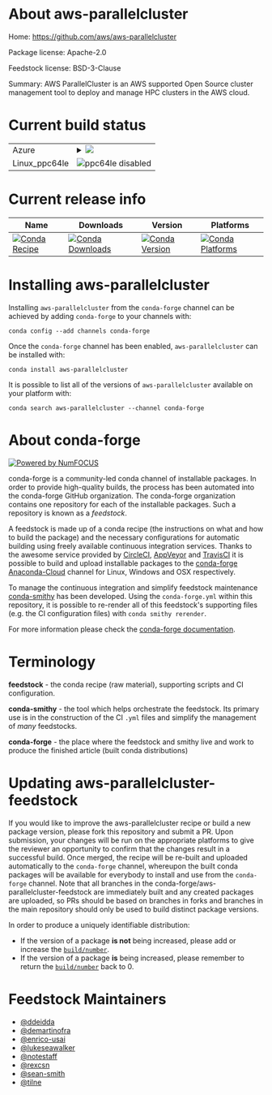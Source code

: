 About aws-parallelcluster
=========================

Home: https://github.com/aws/aws-parallelcluster

Package license: Apache-2.0

Feedstock license: BSD-3-Clause

Summary: AWS ParallelCluster is an AWS supported Open Source cluster management tool to deploy and manage HPC clusters in the AWS cloud.



Current build status
====================


<table>
    
  <tr>
    <td>Azure</td>
    <td>
      <details>
        <summary>
          <a href="https://dev.azure.com/conda-forge/feedstock-builds/_build/latest?definitionId=6876&branchName=master">
            <img src="https://dev.azure.com/conda-forge/feedstock-builds/_apis/build/status/aws-parallelcluster-feedstock?branchName=master">
          </a>
        </summary>
        <table>
          <thead><tr><th>Variant</th><th>Status</th></tr></thead>
          <tbody><tr>
              <td>linux_python3.6.____cpython</td>
              <td>
                <a href="https://dev.azure.com/conda-forge/feedstock-builds/_build/latest?definitionId=6876&branchName=master">
                  <img src="https://dev.azure.com/conda-forge/feedstock-builds/_apis/build/status/aws-parallelcluster-feedstock?branchName=master&jobName=linux&configuration=linux_python3.6.____cpython" alt="variant">
                </a>
              </td>
            </tr><tr>
              <td>linux_python3.7.____cpython</td>
              <td>
                <a href="https://dev.azure.com/conda-forge/feedstock-builds/_build/latest?definitionId=6876&branchName=master">
                  <img src="https://dev.azure.com/conda-forge/feedstock-builds/_apis/build/status/aws-parallelcluster-feedstock?branchName=master&jobName=linux&configuration=linux_python3.7.____cpython" alt="variant">
                </a>
              </td>
            </tr><tr>
              <td>linux_python3.8.____cpython</td>
              <td>
                <a href="https://dev.azure.com/conda-forge/feedstock-builds/_build/latest?definitionId=6876&branchName=master">
                  <img src="https://dev.azure.com/conda-forge/feedstock-builds/_apis/build/status/aws-parallelcluster-feedstock?branchName=master&jobName=linux&configuration=linux_python3.8.____cpython" alt="variant">
                </a>
              </td>
            </tr><tr>
              <td>osx_python3.6.____cpython</td>
              <td>
                <a href="https://dev.azure.com/conda-forge/feedstock-builds/_build/latest?definitionId=6876&branchName=master">
                  <img src="https://dev.azure.com/conda-forge/feedstock-builds/_apis/build/status/aws-parallelcluster-feedstock?branchName=master&jobName=osx&configuration=osx_python3.6.____cpython" alt="variant">
                </a>
              </td>
            </tr><tr>
              <td>osx_python3.7.____cpython</td>
              <td>
                <a href="https://dev.azure.com/conda-forge/feedstock-builds/_build/latest?definitionId=6876&branchName=master">
                  <img src="https://dev.azure.com/conda-forge/feedstock-builds/_apis/build/status/aws-parallelcluster-feedstock?branchName=master&jobName=osx&configuration=osx_python3.7.____cpython" alt="variant">
                </a>
              </td>
            </tr><tr>
              <td>osx_python3.8.____cpython</td>
              <td>
                <a href="https://dev.azure.com/conda-forge/feedstock-builds/_build/latest?definitionId=6876&branchName=master">
                  <img src="https://dev.azure.com/conda-forge/feedstock-builds/_apis/build/status/aws-parallelcluster-feedstock?branchName=master&jobName=osx&configuration=osx_python3.8.____cpython" alt="variant">
                </a>
              </td>
            </tr><tr>
              <td>win_python3.6.____cpython</td>
              <td>
                <a href="https://dev.azure.com/conda-forge/feedstock-builds/_build/latest?definitionId=6876&branchName=master">
                  <img src="https://dev.azure.com/conda-forge/feedstock-builds/_apis/build/status/aws-parallelcluster-feedstock?branchName=master&jobName=win&configuration=win_python3.6.____cpython" alt="variant">
                </a>
              </td>
            </tr><tr>
              <td>win_python3.7.____cpython</td>
              <td>
                <a href="https://dev.azure.com/conda-forge/feedstock-builds/_build/latest?definitionId=6876&branchName=master">
                  <img src="https://dev.azure.com/conda-forge/feedstock-builds/_apis/build/status/aws-parallelcluster-feedstock?branchName=master&jobName=win&configuration=win_python3.7.____cpython" alt="variant">
                </a>
              </td>
            </tr><tr>
              <td>win_python3.8.____cpython</td>
              <td>
                <a href="https://dev.azure.com/conda-forge/feedstock-builds/_build/latest?definitionId=6876&branchName=master">
                  <img src="https://dev.azure.com/conda-forge/feedstock-builds/_apis/build/status/aws-parallelcluster-feedstock?branchName=master&jobName=win&configuration=win_python3.8.____cpython" alt="variant">
                </a>
              </td>
            </tr>
          </tbody>
        </table>
      </details>
    </td>
  </tr>
  <tr>
    <td>Linux_ppc64le</td>
    <td>
      <img src="https://img.shields.io/badge/ppc64le-disabled-lightgrey.svg" alt="ppc64le disabled">
    </td>
  </tr>
</table>

Current release info
====================

| Name | Downloads | Version | Platforms |
| --- | --- | --- | --- |
| [![Conda Recipe](https://img.shields.io/badge/recipe-aws--parallelcluster-green.svg)](https://anaconda.org/conda-forge/aws-parallelcluster) | [![Conda Downloads](https://img.shields.io/conda/dn/conda-forge/aws-parallelcluster.svg)](https://anaconda.org/conda-forge/aws-parallelcluster) | [![Conda Version](https://img.shields.io/conda/vn/conda-forge/aws-parallelcluster.svg)](https://anaconda.org/conda-forge/aws-parallelcluster) | [![Conda Platforms](https://img.shields.io/conda/pn/conda-forge/aws-parallelcluster.svg)](https://anaconda.org/conda-forge/aws-parallelcluster) |

Installing aws-parallelcluster
==============================

Installing `aws-parallelcluster` from the `conda-forge` channel can be achieved by adding `conda-forge` to your channels with:

```
conda config --add channels conda-forge
```

Once the `conda-forge` channel has been enabled, `aws-parallelcluster` can be installed with:

```
conda install aws-parallelcluster
```

It is possible to list all of the versions of `aws-parallelcluster` available on your platform with:

```
conda search aws-parallelcluster --channel conda-forge
```


About conda-forge
=================

[![Powered by NumFOCUS](https://img.shields.io/badge/powered%20by-NumFOCUS-orange.svg?style=flat&colorA=E1523D&colorB=007D8A)](http://numfocus.org)

conda-forge is a community-led conda channel of installable packages.
In order to provide high-quality builds, the process has been automated into the
conda-forge GitHub organization. The conda-forge organization contains one repository
for each of the installable packages. Such a repository is known as a *feedstock*.

A feedstock is made up of a conda recipe (the instructions on what and how to build
the package) and the necessary configurations for automatic building using freely
available continuous integration services. Thanks to the awesome service provided by
[CircleCI](https://circleci.com/), [AppVeyor](https://www.appveyor.com/)
and [TravisCI](https://travis-ci.com/) it is possible to build and upload installable
packages to the [conda-forge](https://anaconda.org/conda-forge)
[Anaconda-Cloud](https://anaconda.org/) channel for Linux, Windows and OSX respectively.

To manage the continuous integration and simplify feedstock maintenance
[conda-smithy](https://github.com/conda-forge/conda-smithy) has been developed.
Using the ``conda-forge.yml`` within this repository, it is possible to re-render all of
this feedstock's supporting files (e.g. the CI configuration files) with ``conda smithy rerender``.

For more information please check the [conda-forge documentation](https://conda-forge.org/docs/).

Terminology
===========

**feedstock** - the conda recipe (raw material), supporting scripts and CI configuration.

**conda-smithy** - the tool which helps orchestrate the feedstock.
                   Its primary use is in the construction of the CI ``.yml`` files
                   and simplify the management of *many* feedstocks.

**conda-forge** - the place where the feedstock and smithy live and work to
                  produce the finished article (built conda distributions)


Updating aws-parallelcluster-feedstock
======================================

If you would like to improve the aws-parallelcluster recipe or build a new
package version, please fork this repository and submit a PR. Upon submission,
your changes will be run on the appropriate platforms to give the reviewer an
opportunity to confirm that the changes result in a successful build. Once
merged, the recipe will be re-built and uploaded automatically to the
`conda-forge` channel, whereupon the built conda packages will be available for
everybody to install and use from the `conda-forge` channel.
Note that all branches in the conda-forge/aws-parallelcluster-feedstock are
immediately built and any created packages are uploaded, so PRs should be based
on branches in forks and branches in the main repository should only be used to
build distinct package versions.

In order to produce a uniquely identifiable distribution:
 * If the version of a package **is not** being increased, please add or increase
   the [``build/number``](https://conda.io/docs/user-guide/tasks/build-packages/define-metadata.html#build-number-and-string).
 * If the version of a package **is** being increased, please remember to return
   the [``build/number``](https://conda.io/docs/user-guide/tasks/build-packages/define-metadata.html#build-number-and-string)
   back to 0.

Feedstock Maintainers
=====================

* [@ddeidda](https://github.com/ddeidda/)
* [@demartinofra](https://github.com/demartinofra/)
* [@enrico-usai](https://github.com/enrico-usai/)
* [@lukeseawalker](https://github.com/lukeseawalker/)
* [@notestaff](https://github.com/notestaff/)
* [@rexcsn](https://github.com/rexcsn/)
* [@sean-smith](https://github.com/sean-smith/)
* [@tilne](https://github.com/tilne/)

